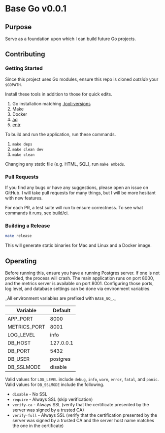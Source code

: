 # Base Go v0.0.1

## Purpose

Serve as a foundation upon which I can build future Go projects.

## Contributing

### Getting Started

Since this project uses Go modules, ensure this repo is cloned _outside_ your `$GOPATH`.

Install these tools in addition to those for quick edits.

1. Go installation matching [.tool-versions](./.tool-versions)
1. Make
1. Docker
1. [ag](https://geoff.greer.fm/ag/)
1. [entr](http://entrproject.org/)

To build and run the application, run these commands.

1. `make deps`
1. `make clean dev`
1. `make clean`

Changing any static file (e.g. HTML, SQL), run `make embeds`.

### Pull Requests

If you find any bugs or have any suggestions, please open an issue on GitHub.
I will take pull requests for many things, but I will be more hesitant with new features.

For each PR, a test suite will run to ensure correctness.
To see what commands it runs, see [build/ci](./build/ci).

### Building a Release

```bash
make release
```

This will generate static binaries for Mac and Linux and a Docker image.

## Operating

Before running this, ensure you have a running Postgres server.
If one is not provided, the process will crash.
The main application runs on port 8000, and the metrics server is available on port 8001.
Configuring those ports, log level, and database settings can be done via environment variables.

_All environment variables are prefixed with `BASE_GO_`.\_

| Variable     | Default   |
| ------------ | --------- |
| APP_PORT     | 8000      |
| METRICS_PORT | 8001      |
| LOG_LEVEL    | info      |
| DB_HOST      | 127.0.0.1 |
| DB_PORT      | 5432      |
| DB_USER      | postgres  |
| DB_SSLMODE   | disable   |

Valid values for `LOG_LEVEL` include `debug`, `info`, `warn`, `error`, `fatal`, and `panic`.
Valid values for `DB_SSLMODE` include the following.

- `disable` - No SSL
- `require` - Always SSL (skip verification)
- `verify-ca` - Always SSL (verify that the certificate presented by the
  server was signed by a trusted CA)
- `verify-full` - Always SSL (verify that the certification presented by
  the server was signed by a trusted CA and the server host name
  matches the one in the certificate)
